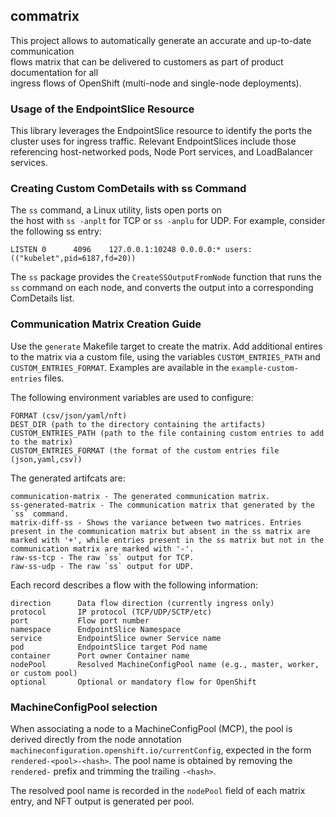 ## commatrix

This project allows to automatically generate an accurate and up-to-date communication  
flows matrix that can be delivered to customers as part of product documentation for all  
ingress flows of OpenShift (multi-node and single-node deployments).

### Usage of the EndpointSlice Resource

This library leverages the EndpointSlice resource to identify the ports the  
cluster uses for ingress traffic. Relevant EndpointSlices include those  
referencing host-networked pods, Node Port services, and LoadBalancer services.

### Creating Custom ComDetails with ss Command

The `ss` command, a Linux utility, lists open ports on  
the host with `ss -anplt` for TCP or `ss -anplu` for UDP.
For example, consider the following ss entry:
```
LISTEN 0      4096    127.0.0.1:10248 0.0.0.0:* users:(("kubelet",pid=6187,fd=20))
```

The `ss` package provides the `CreateSSOutputFromNode` function that runs
the `ss` command on each node, and converts the output into a corresponding ComDetails list.  

### Communication Matrix Creation Guide

Use the `generate` Makefile target to create the matrix.
Add additional entires to the matrix via a custom file, using
the variables `CUSTOM_ENTRIES_PATH` and `CUSTOM_ENTRIES_FORMAT`.
Examples are available in the `example-custom-entries` files.

The following environment variables are used to configure:
```
FORMAT (csv/json/yaml/nft)
DEST_DIR (path to the directory containing the artifacts)
CUSTOM_ENTRIES_PATH (path to the file containing custom entries to add to the matrix)
CUSTOM_ENTRIES_FORMAT (the format of the custom entries file (json,yaml,csv))
```

The generated artifcats are:
```
communication-matrix - The generated communication matrix.
ss-generated-matrix - The communication matrix that generated by the `ss` command.
matrix-diff-ss - Shows the variance between two matrices. Entries present in the communication matrix but absent in the ss matrix are marked with '+', while entries present in the ss matrix but not in the communication matrix are marked with '-'.
raw-ss-tcp - The raw `ss` output for TCP.
raw-ss-udp - The raw `ss` output for UDP.
```

Each record describes a flow with the following information:
```
direction      Data flow direction (currently ingress only)
protocol       IP protocol (TCP/UDP/SCTP/etc)
port           Flow port number
namespace      EndpointSlice Namespace
service        EndpointSlice owner Service name
pod            EndpointSlice target Pod name
container      Port owner Container name
nodePool       Resolved MachineConfigPool name (e.g., master, worker, or custom pool)
optional       Optional or mandatory flow for OpenShift
```

### MachineConfigPool selection

When associating a node to a MachineConfigPool (MCP), the pool is derived directly from the node annotation `machineconfiguration.openshift.io/currentConfig`, expected in the form `rendered-<pool>-<hash>`. The pool name is obtained by removing the `rendered-` prefix and trimming the trailing `-<hash>`.

The resolved pool name is recorded in the `nodePool` field of each matrix entry, and NFT output is generated per pool.
